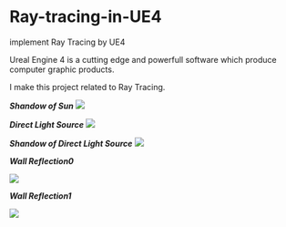 # Ray-tracing-in-UE4
implement Ray Tracing by UE4


Ureal Engine 4 is a cutting edge and powerfull software which produce computer graphic products.

I make this project related to Ray Tracing.

***Shandow of Sun***
 ![](https://github.com/XuchenSun/Ray-tracing-in-UE4/blob/master/shadowOfSun.png)

***Direct Light Source***
![](https://github.com/XuchenSun/Ray-tracing-in-UE4/blob/master/DirectLightSource.png)


***Shandow of Direct Light Source***
![](https://github.com/XuchenSun/Ray-tracing-in-UE4/blob/master/ShandowOfDirectLightSource.png)

***Wall Reflection0***

![](https://github.com/XuchenSun/Ray-tracing-in-UE4/blob/master/WallReflection1.png)

***Wall Reflection1***

![](https://github.com/XuchenSun/Ray-tracing-in-UE4/blob/master/WallReflextion0.png)
